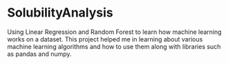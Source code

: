 # SolubilityAnalysis
Using Linear Regression and Random Forest to learn how machine learning works on a dataset.
This project helped me in learning about various machine learning algorithms and how to use them along with libraries such as pandas and numpy.
